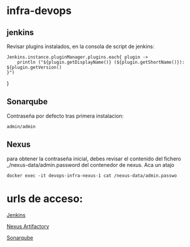 # infra-devops


## jenkins

Revisar plugins instalados, en la consola de script de jenkins:

    Jenkins.instance.pluginManager.plugins.each{ plugin -> 
        println ("${plugin.getDisplayName()} (${plugin.getShortName()}): ${plugin.getVersion()
    }")
}

## Sonarqube
Contraseña por defecto tras primera instalacion:

    admin/admin

## Nexus

para obtener la contraseña inicial, debes revisar el contenido del fichero _/nexus-data/admin.password del contenedor de nexus. Aca un atajo

    docker exec -it devops-infra-nexus-1 cat /nexus-data/admin.passwo

# urls de acceso:


[Jenkins](http://localhost:8080)

[Nexus Artifactory](http://localhost:8081)

[Sonarqube](http://localhost:8084)